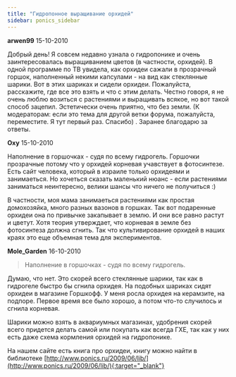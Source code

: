 ```yaml
---
title: "Гидропонное выращивание орхидей"
sidebar: ponics_sidebar
---
```


**arwen99** 15-10-2010

Добрый день! Я совсем недавно узнала о гидропонике и очень заинтересовалась выращиванием цветов (в частности, орхидей). В одной программе по ТВ увидела, как орхидеи сажали в прозрачный горшок, наполненный некими капсулами - на вид как стеклянные шарики. Вот в этих шариках и сидели орхидеи. Пожалуйста, расскажите, где все это взять и что с этим делать. Честно говоря, я не очень люблю возиться с растениями и выращивать всякое, но вот такой способ зацепил. Эстетически очень приятно, что без земли. (К модераторам: если это тема для другой ветки форума, пожалуйста, переместите. Я тут первый раз. Спасибо) . Заранее благодарю за ответы.


**Oxy** 15-10-2010

Наполнение в горшочках - судя по всему гидрогель. Горшочки прозрачные потому что у орхидей корневая учавствует в фотосинтезе. Есть сайт человека, который в израиле только орхидеями и занимаеться. Но хочеться сказать маленький нюанс - если растениями заниматься неинтересно, велики шансы что ничего не получиться :) 

В частности, моя мама занимаеться растениями как простая домохозяйка, много разных вазонов в горшках. Так вот подаренные орхидеи она по привычке закапывает в землю. И они все равно растут и цветут. Хотя теория утверждает, что корневая в земле без фотосинтеза должна сгнить. Так что культивирование орхидей в наших краях это еще объемная тема для экспериментов.


**Mole_Garden** 16-10-2010

> Наполнение в горшочках - судя по всему гидрогель. 

Думаю, что нет. Это скорей всего стеклянные шарики, так как в гидрогеле быстро бы сгнила орхидея. На подобных шариках сидят орхидеи в магазине Горшкофф. У меня росла орхидея на керамзите, на подпоре. Первое время все было хорошо, а потом что-то случилось и сгнила корневая. 

Шарики можно взять в аквариумных магазинах, удобрения скорей всего придется делать самой или покупать как всегда ГХЕ, так как у них есть даже схема кормления орхидей на гидропонике. 

На нашем сайте есть книга про орхидеи, книгу можно найти в библиотеке [http://www.ponics.ru/2009/06/lib/](http://www.ponics.ru/2009/06/lib/){:target="_blank"}



